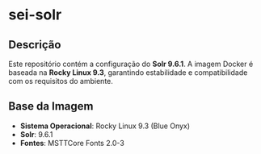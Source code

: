# sei-solr

## Descrição

Este repositório contém a configuração do **Solr 9.6.1**. A imagem Docker é baseada na **Rocky Linux 9.3**, garantindo estabilidade e compatibilidade com os requisitos do ambiente.

## Base da Imagem

- **Sistema Operacional**: Rocky Linux 9.3 (Blue Onyx)
- **Solr**: 9.6.1
- **Fontes**: MSTTCore Fonts 2.0-3


